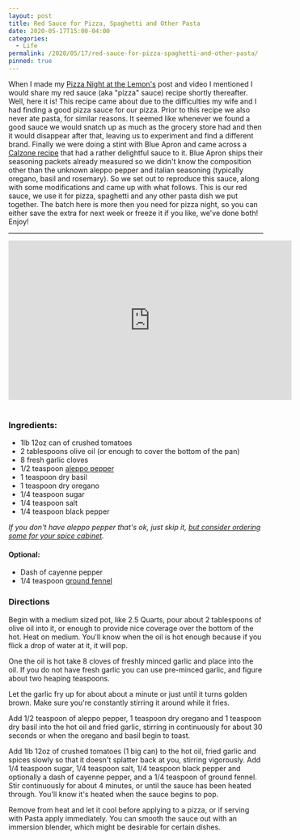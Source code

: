 ```yaml
---
layout: post
title: Red Sauce for Pizza, Spaghetti and Other Pasta
date: 2020-05-17T15:00-04:00
categories:
  - Life
permalink: /2020/05/17/red-sauce-for-pizza-spaghetti-and-other-pasta/
pinned: true
---
```


When I made my [Pizza Night at the Lemon's](/2020/04/19/pizza-night-at-the-lemons/) post and video I mentioned I would share my red sauce (aka "pizza" sauce) recipe shortly thereafter. Well, here it is!  This recipe came about due to the difficulties my wife and I had finding a good pizza sauce for our pizza. Prior to this recipe we also never ate pasta, for similar reasons. It seemed like whenever we found a good sauce we would snatch up as much as the grocery store had and then it would disappear after that, leaving us to experiment and find a different brand.  Finally we were doing a stint with Blue Apron and came across a [Calzone recipe](https://www.blueapron.com/recipes/three-cheese-calzones-with-broccoli-rabe-broccolini-tomato-sauce) that had a rather delightful sauce to it.  Blue Apron ships their seasoning packets already measured so we didn't know the composition other than the unknown aleppo pepper and italian seasoning (typically oregano, basil and rosemary). So we set out to reproduce this sauce, along with some modifications and came up with what follows. This is our red sauce, we use it for pizza, spaghetti and any other pasta dish we put together. The batch here is more then you need for pizza night, so you can either save the extra for next week or freeze it if you like, we've done both! Enjoy!

<!-- excerpt -->

---

<div class="text-center">
    <iframe width="560" height="315" src="https://www.youtube.com/embed/RP_Yu2fP_I4" frameborder="0" allow="accelerometer; autoplay; encrypted-media; gyroscope; picture-in-picture" allowfullscreen></iframe>
</div>
<br />

### Ingredients:

* 1lb 12oz can of crushed tomatoes
* 2 tablespoons olive oil (or enough to cover the bottom of the pan)
* 8 fresh garlic cloves
* 1/2 teaspoon [aleppo pepper]((https://amzn.to/2SsCdea))
* 1 teaspoon dry basil
* 1 teaspoon dry oregano
* 1/4 teaspoon sugar
* 1/4 teaspoon salt
* 1/4 teaspoon black pepper

_If you don't have aleppo pepper that's ok, just skip it, [but consider ordering some for your spice cabinet](https://amzn.to/2SsCdea)._

#### Optional:

* Dash of cayenne pepper
* 1/4 teaspoon [ground fennel](https://amzn.to/369n5bh)

### Directions

Begin with a medium sized pot, like 2.5 Quarts, pour about 2 tablespoons of olive oil into it, or enough to provide nice coverage over the bottom of the hot. Heat on medium.  You'll know when the oil is hot enough because if you flick a drop of water at it, it will pop.

One the oil is hot take 8 cloves of freshly minced garlic and place into the oil. If you do not have fresh garlic you can use pre-minced garlic, and figure about two heaping teaspoons.

Let the garlic fry up for about about a minute or just until it turns golden brown.  Make sure you're constantly stirring it around while it fries.

Add 1/2 teaspoon of aleppo pepper, 1 teaspoon dry oregano and 1 teaspoon dry basil into the hot oil and fried garlic, stirring in continuously for about 30 seconds or when the oregano and basil begin to toast.

Add 1lb 12oz of crushed tomatoes (1 big can) to the hot oil, fried garlic and spices slowly so that it doesn't splatter back at you, stirring vigorously. Add 1/4 teaspoon sugar, 1/4 teaspoon salt, 1/4 teaspoon black pepper and optionally a dash of cayenne pepper, and a 1/4 teaspoon of ground fennel.  Stir continuously for about 4 minutes, or until the sauce has been heated through.  You'll know it's heated when the sauce begins to pop.

Remove from heat and let it cool before applying to a pizza, or if serving with Pasta apply immediately. You can smooth the sauce out with an immersion blender, which might be desirable for certain dishes.
